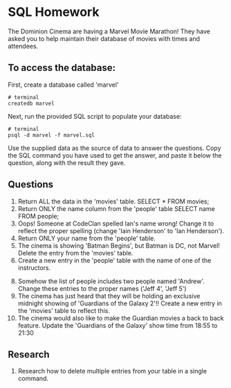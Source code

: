 # SQL Homework

The Dominion Cinema are having a Marvel Movie Marathon! They have asked you to help maintain their database of movies with times and attendees.

## To access the database:

First, create a database called 'marvel'

```
# terminal
createdb marvel
```

Next, run the provided SQL script to populate your database:

```
# terminal
psql -d marvel -f marvel.sql
```

Use the supplied data as the source of data to answer the questions.  Copy the SQL command you have used to get the answer, and paste it below the question, along with the result they gave.

## Questions

1. Return ALL the data in the 'movies' table.
SELECT * FROM movies;
2. Return ONLY the name column from the 'people' table
SELECT name FROM people;
3. Oops! Someone at CodeClan spelled Ian's name wrong! Change it to reflect the proper spelling (change 'Iain Henderson' to 'Ian Henderson').
4. Return ONLY your name from the 'people' table.
5. The cinema is showing 'Batman Begins', but Batman is DC, not Marvel! Delete the entry from the 'movies' table.
6. Create a new entry in the 'people' table with the name of one of the instructors.
<!-- 7. Craig Morton, has decided to hijack our movie evening, Remove him from the table of people. -->
8. Somehow the list of people includes two people named 'Andrew'. Change these entries to the proper names ('Jeff 4', 'Jeff 5')
9. The cinema has just heard that they will be holding an exclusive midnight showing of 'Guardians of the Galaxy 2'!! Create a new entry in the 'movies' table to reflect this.
10. The cinema would also like to make the Guardian movies a back to back feature. Update the 'Guardians of the Galaxy' show time from 18:55 to 21:30

## Research

1. Research how to delete multiple entries from your table in a single command.
